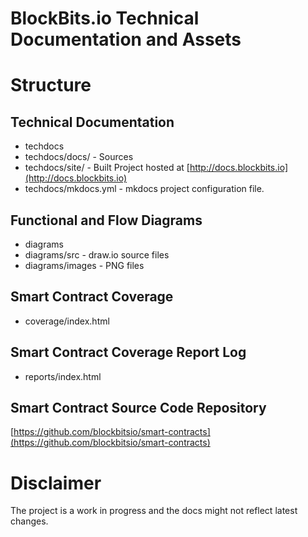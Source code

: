 BlockBits.io Technical Documentation and Assets
===================

# Structure

## Technical Documentation
- techdocs 
- techdocs/docs/ - Sources
- techdocs/site/ - Built Project hosted at [http://docs.blockbits.io](http://docs.blockbits.io)
- techdocs/mkdocs.yml - mkdocs project configuration file.

## Functional and Flow Diagrams
- diagrams
- diagrams/src - draw.io source files
- diagrams/images - PNG files

## Smart Contract Coverage
- coverage/index.html

## Smart Contract Coverage Report Log
- reports/index.html

## Smart Contract Source Code Repository
[https://github.com/blockbitsio/smart-contracts](https://github.com/blockbitsio/smart-contracts)


# Disclaimer
The project is a work in progress and the docs might not reflect latest changes.

